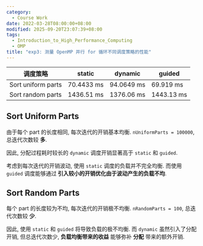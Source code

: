 ```yaml
---
category:
  - Course Work
date: 2022-03-28T08:00:00+08:00
modified: 2025-09-20T23:07:39+08:00
tags:
  - Introduction_to_High_Performance_Computing
  - OMP
title: "exp3: 测量 OpenMP 并行 for 循环不同调度策略的性能"
---
```


| 调度策略           | static     | dynamic    | guided     |
| ------------------ | ---------- | ---------- | ---------- |
| Sort uniform parts | 70.4433 ms | 94.0649 ms | 69.919 ms  |
| Sort random parts  | 1436.51 ms | 1376.06 ms | 1443.13 ms |

## Sort Uniform Parts

由于每个 part 的长度相同, 每次迭代的开销基本均衡. `nUniformParts = 100000`, 总迭代次数较 **多**.

因此, 分配过程耗时较长的 `dynamic` 调度开销显著高于 `static` 和 `guided`.

考虑到每次迭代的开销波动, 使用 `static` 调度的负载并不完全均衡. 而使用 `guided` 调度能够通过 **引入较小的开销优化由于波动产生的负载不均**.

## Sort Random Parts

每个 part 的长度较为不均, 每次迭代的开销极不均衡. `nRandomParts = 100`, 总迭代次数较 **少**.

因此, 使用 `static` 和 `guided` 将导致负载的极不均衡. 而 `dynamic` 虽然引入了分配开销, 但总迭代次数少, **负载均衡带来的收益** 能够弥补 **分配** 带来的额外开销.
